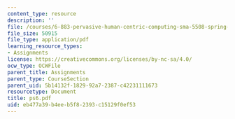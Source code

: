```yaml
---
content_type: resource
description: ''
file: /courses/6-883-pervasive-human-centric-computing-sma-5508-spring-2006/eb477a39b4eeb5f82393c15129f0ef53_ps6.pdf
file_size: 50915
file_type: application/pdf
learning_resource_types:
- Assignments
license: https://creativecommons.org/licenses/by-nc-sa/4.0/
ocw_type: OCWFile
parent_title: Assignments
parent_type: CourseSection
parent_uid: 5b14132f-1829-92a7-2387-c42231111673
resourcetype: Document
title: ps6.pdf
uid: eb477a39-b4ee-b5f8-2393-c15129f0ef53
---
```

